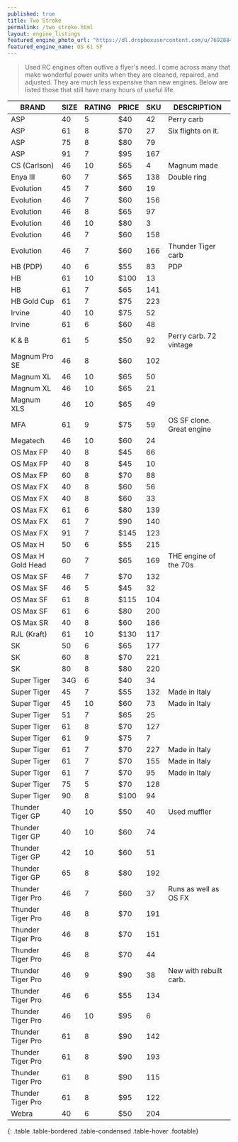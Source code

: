 ```yaml
---
published: true
title: Two Stroke
permalink: /two_stroke.html
layout: engine_listings
featured_engine_photo_url: "https://dl.dropboxusercontent.com/u/76928840/Website%20Photos/featured/2-stroke.jpg"
featured_engine_name: OS 61 SF
---
```


> Used RC engines often outlive a flyer's need. I come across many that make wonderful power units when they are cleaned, repaired, and adjusted.  They are much less expensive than new engines. Below are listed those that still have many hours of useful life.

BRAND             | SIZE  | RATING | PRICE | SKU   | DESCRIPTION
------------------|-------|--------|-------|-------|---------------------
ASP               | 40    | 5      | $40   | 42    | Perry carb
ASP               | 61    | 8      | $70   | 27    | Six flights on it.
ASP               | 75    | 8      | $80   | 79    |
ASP               | 91    | 7      | $95   | 167   |
CS (Carlson)      | 46    | 10     | $65   | 4     | Magnum made
Enya III          | 60    | 7      | $65   | 138   | Double ring
Evolution         | 45    | 7      | $60   | 19    |
Evolution         | 46    | 7      | $60   | 156   |
Evolution         | 46    | 8      | $65   | 97    |
Evolution         | 46    | 10     | $80   | 3     |
Evolution         | 46    | 7      | $60   | 158   |
Evolution         | 46    | 7      | $60   | 166   | Thunder Tiger carb
HB (PDP)          | 40    | 6      | $55   | 83    | PDP
HB                | 61    | 10     | $100  | 13    |
HB                | 61    | 7      | $65   | 141   |
HB Gold Cup       | 61    | 7      | $75   | 223   |
Irvine            | 40    | 10     | $75   | 52    |
Irvine            | 61    | 6      | $60   | 48    |
K & B             | 61    | 5      | $50   | 92    | Perry carb. 72 vintage
Magnum Pro SE     | 46    | 8      | $60   | 102   |
Magnum XL         | 46    | 10     | $65   | 50    |
Magnum XL         | 46    | 10     | $65   | 21    |
Magnum XLS        | 46    | 10     | $65   | 49    |
MFA               | 61    | 9      | $75   | 59    | OS SF clone. Great engine
Megatech          | 46    | 10     | $60   | 24    |
OS Max FP         | 40    | 8      | $45   | 66    |
OS Max FP         | 40    | 8      | $45   | 10    |
OS Max FP         | 60    | 8      | $70   | 88    |
OS Max FX         | 40    | 8      | $60   | 56    |
OS Max FX         | 40    | 8      | $60   | 33    |
OS Max FX         | 61    | 6      | $80   | 139   |
OS Max FX         | 61    | 7      | $90   | 140   |
OS Max FX         | 91    | 7      | $145  | 123   |
OS Max H          | 50    | 6      | $55   | 215   |
OS Max H Gold Head| 60    | 7      | $65   | 169   | THE engine of the 70s
OS Max SF         | 46    | 7      | $70   | 132   |
OS Max SF         | 46    | 5      | $45   | 32    |
OS Max SF         | 61    | 8      | $115  | 104   |
OS Max SF         | 61    | 6      | $80   | 200   |
OS Max SR         | 40    | 8      | $60   | 186   |
RJL (Kraft)       | 61    | 10     | $130  | 117   |
SK                | 50    | 6      | $65   | 177   |
SK                | 60    | 8      | $70   | 221   |
SK                | 80    | 8      | $80   | 220   |
Super Tiger       | 34G   | 6      | $40   | 34    |
Super Tiger       | 45    | 7      | $55   | 132   | Made in Italy
Super Tiger       | 45    | 10     | $60   | 73    | Made in Italy
Super Tiger       | 51    | 7      | $65   | 25    |
Super Tiger       | 61    | 8      | $70   | 127   |
Super Tiger       | 61    | 9      | $75   | 7     |
Super Tiger       | 61    | 7      | $70   | 227   | Made in Italy
Super Tiger       | 61    | 7      | $70   | 155   | Made in Italy
Super Tiger       | 61    | 7      | $70   | 95    | Made in Italy
Super Tiger       | 75    | 5      | $70   | 128   |
Super Tiger       | 90    | 8      | $100  | 94    |
Thunder Tiger GP  | 40    | 10     | $50   | 40    | Used muffler
Thunder Tiger GP  | 40    | 10     | $60   | 74    |
Thunder Tiger GP  | 42    | 10     | $60   | 51    |
Thunder Tiger GP  | 65    | 8      | $80   | 192   |
Thunder Tiger Pro | 46    | 7      | $60   | 37    | Runs as well as OS FX
Thunder Tiger Pro | 46    | 8      | $70   | 191   |
Thunder Tiger Pro | 46    | 8      | $70   | 151   |
Thunder Tiger Pro | 46    | 8      | $70   | 44    |
Thunder Tiger Pro | 46    | 9      | $90   | 38    | New with rebuilt carb.
Thunder Tiger Pro | 46    | 6      | $55   | 134   |
Thunder Tiger Pro | 46    | 10     | $95   | 6     |
Thunder Tiger Pro | 61    | 8      | $90   | 142   |
Thunder Tiger Pro | 61    | 8      | $90   | 193   |
Thunder Tiger Pro | 61    | 8      | $90   | 115   |
Thunder Tiger Pro | 61    | 8      | $95   | 122   |
Webra             | 40    | 6      | $50   | 204   |
{: .table .table-bordered .table-condensed .table-hover .footable}